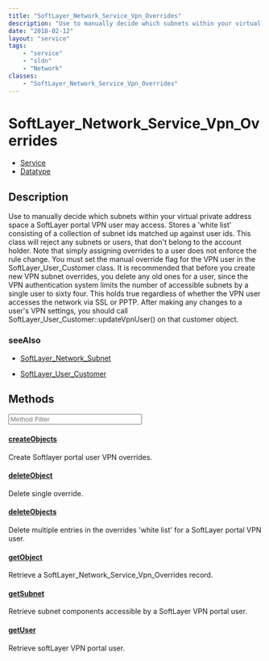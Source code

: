 ```yaml
---
title: "SoftLayer_Network_Service_Vpn_Overrides"
description: "Use to manually decide which subnets within your virtual private address space a SoftLayer portal VPN user may access.... "
date: "2018-02-12"
layout: "service"
tags:
    - "service"
    - "sldn"
    - "Network"
classes:
    - "SoftLayer_Network_Service_Vpn_Overrides"
---
```

# SoftLayer_Network_Service_Vpn_Overrides
<div id='service-datatype'>
    <ul id='sldn-reference-tabs'>
    <li id='service'> <a href='/reference/services/SoftLayer_Network_Service_Vpn_Overrides' >Service</a></li>    <li id='datatype'> <a href='/reference/datatypes/SoftLayer_Network_Service_Vpn_Overrides' >Datatype</a></li>
    </ul>
</div>

## Description
Use to manually decide which subnets within your virtual private address space a SoftLayer portal VPN user may access.  Stores a 'white list' consisting of a collection of subnet ids matched up against user ids. This class will reject any subnets or users, that don't belong to the account holder.  Note that simply assigning overrides to a user does not enforce the rule change.  You must set the manual override flag for the VPN user in the SoftLayer_User_Customer class.  It is recommended that before you create new VPN subnet overrides, you delete any old ones for a user, since the VPN authentication system limits the number of accessible subnets by a single user to sixty four.  This holds true regardless of whether the VPN user accesses the network via SSL or PPTP.  After making any changes to a user's VPN settings, you should call SoftLayer_User_Customer::updateVpnUser() on that customer object. 





### seeAlso

* [SoftLayer_Network_Subnet](/reference/datatypes/SoftLayer_Network_Subnet )


* [SoftLayer_User_Customer](/reference/datatypes/SoftLayer_User_Customer )


        
<div id="properties" class="content service-content">

## Methods

<div class="view-filters">
    <div class="clearfix">
        <div class="search-input-box">
            <input placeholder="Method Filter" onkeyup="titleSearch(inputId='edit-combine', divId='method-div', elementClass='method-row')" 
                type="text" id="edit-combine" value="" size="30" maxlength="128" class="form-text">
        </div>
    </div>
</div>

<div id="method-div">

<div class="method-row">

#### [createObjects](/reference/services/SoftLayer_Network_Service_Vpn_Overrides/createObjects)
Create Softlayer portal user VPN overrides.
</div>

<div class="method-row">

#### [deleteObject](/reference/services/SoftLayer_Network_Service_Vpn_Overrides/deleteObject)
Delete single override.
</div>

<div class="method-row">

#### [deleteObjects](/reference/services/SoftLayer_Network_Service_Vpn_Overrides/deleteObjects)
Delete multiple entries in the overrides 'white list' for a SoftLayer portal VPN user.
</div>

<div class="method-row">

#### [getObject](/reference/services/SoftLayer_Network_Service_Vpn_Overrides/getObject)
Retrieve a SoftLayer_Network_Service_Vpn_Overrides record.
</div>

<div class="method-row">

#### [getSubnet](/reference/services/SoftLayer_Network_Service_Vpn_Overrides/getSubnet)
Retrieve subnet components accessible by a SoftLayer VPN portal user.
</div>

<div class="method-row">

#### [getUser](/reference/services/SoftLayer_Network_Service_Vpn_Overrides/getUser)
Retrieve softLayer VPN portal user.
</div>
</div>

</div>

